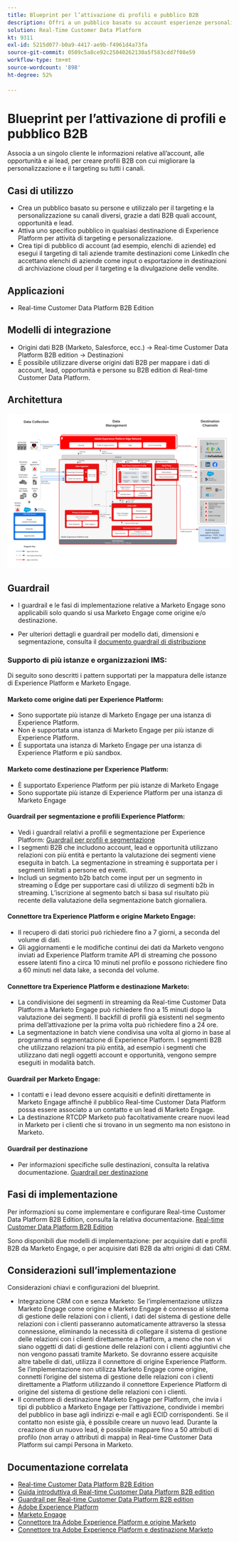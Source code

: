 ```yaml
---
title: Blueprint per l’attivazione di profili e pubblico B2B
description: Offri a un pubblico basato su account esperienze personalizzate secondo i profili con Real-time Customer Data Platform.
solution: Real-Time Customer Data Platform
kt: 9311
exl-id: 5215d077-b0a9-4417-ae9b-f4961d4a73fa
source-git-commit: 0509c5a8ce92c25040262130a5f583cdd7f08e59
workflow-type: tm+mt
source-wordcount: '898'
ht-degree: 52%

---
```


# Blueprint per l’attivazione di profili e pubblico B2B

Associa a un singolo cliente le informazioni relative all’account, alle opportunità e ai lead, per creare profili B2B con cui migliorare la personalizzazione e il targeting su tutti i canali.

## Casi di utilizzo

* Crea un pubblico basato su persone e utilizzalo per il targeting e la personalizzazione su canali diversi, grazie a dati B2B quali account, opportunità e lead.
* Attiva uno specifico pubblico in qualsiasi destinazione di Experience Platform per attività di targeting e personalizzazione.
* Crea tipi di pubblico di account (ad esempio, elenchi di aziende) ed esegui il targeting di tali aziende tramite destinazioni come LinkedIn che accettano elenchi di aziende come input o esportazione in destinazioni di archiviazione cloud per il targeting e la divulgazione delle vendite.

## Applicazioni

* Real-time Customer Data Platform B2B Edition

## Modelli di integrazione

* Origini dati B2B (Marketo, Salesforce, ecc.) -> Real-time Customer Data Platform B2B edition -> Destinazioni
* È possibile utilizzare diverse origini dati B2B per mappare i dati di account, lead, opportunità e persone su B2B edition di Real-time Customer Data Platform.

## Architettura

![Architettura di riferimento per il blueprint di attivazione B2B](assets/b2b-activation.png)

## Guardrail

* I guardrail e le fasi di implementazione relative a Marketo Engage sono applicabili solo quando si usa Marketo Engage come origine e/o destinazione.

* Per ulteriori dettagli e guardrail per modello dati, dimensioni e segmentazione, consulta il [documento guardrail di distribuzione](../experience-platform/guardrails.md)


### Supporto di più istanze e organizzazioni IMS:

Di seguito sono descritti i pattern supportati per la mappatura delle istanze di Experience Platform e Marketo Engage.

#### Marketo come origine dati per Experience Platform:

* Sono supportate più istanze di Marketo Engage per una istanza di Experience Platform.
* Non è supportata una istanza di Marketo Engage per più istanze di Experience Platform.
* È supportata una istanza di Marketo Engage per una istanza di Experience Platform e più sandbox.

#### Marketo come destinazione per Experience Platform:

* È supportato Experience Platform per più istanze di Marketo Engage
* Sono supportate più istanze di Experience Platform per una istanza di Marketo Engage

#### Guardrail per segmentazione e profili Experience Platform:

* Vedi i guardrail relativi a profili e segmentazione per Experience Platform: [Guardrail per profili e segmentazione](https://experienceleague.adobe.com/docs/experience-platform/profile/guardrails.html?lang=it)
* I segmenti B2B che includono account, lead e opportunità utilizzano relazioni con più entità e pertanto la valutazione dei segmenti viene eseguita in batch. La segmentazione in streaming è supportata per i segmenti limitati a persone ed eventi.
* Includi un segmento b2b batch come input per un segmento in streaming o Edge per supportare casi di utilizzo di segmenti b2b in streaming. L’iscrizione al segmento batch si basa sul risultato più recente della valutazione della segmentazione batch giornaliera.

#### Connettore tra Experience Platform e origine Marketo Engage:

* Il recupero di dati storici può richiedere fino a 7 giorni, a seconda del volume di dati.
* Gli aggiornamenti e le modifiche continui dei dati da Marketo vengono inviati ad Experience Platform tramite API di streaming che possono essere latenti fino a circa 10 minuti nel profilo e possono richiedere fino a 60 minuti nel data lake, a seconda del volume.

#### Connettore tra Experience Platform e destinazione Marketo:

* La condivisione dei segmenti in streaming da Real-time Customer Data Platform a Marketo Engage può richiedere fino a 15 minuti dopo la valutazione dei segmenti. Il backfill di profili già esistenti nel segmento prima dell’attivazione per la prima volta può richiedere fino a 24 ore.
* La segmentazione in batch viene condivisa una volta al giorno in base al programma di segmentazione di Experience Platform. I segmenti B2B che utilizzano relazioni tra più entità, ad esempio i segmenti che utilizzano dati negli oggetti account e opportunità, vengono sempre eseguiti in modalità batch.

#### Guardrail per Marketo Engage:

* I contatti e i lead devono essere acquisiti e definiti direttamente in Marketo Engage affinché il pubblico Real-time Customer Data Platform possa essere associato a un contatto e un lead di Marketo Engage.
* La destinazione RTCDP Marketo può facoltativamente creare nuovi lead in Marketo per i clienti che si trovano in un segmento ma non esistono in Marketo.

#### Guardrail per destinazione

* Per informazioni specifiche sulle destinazioni, consulta la relativa documentazione. [Guardrail per destinazione](https://experienceleague.adobe.com/docs/experience-platform/destinations/guardrails.html?lang=it)


## Fasi di implementazione

Per informazioni su come implementare e configurare Real-time Customer Data Platform B2B Edition, consulta la relativa documentazione. [Real-time Customer Data Platform B2B Edition](https://experienceleague.adobe.com/docs/experience-platform/rtcdp/b2b-overview.html?lang=it)

Sono disponibili due modelli di implementazione: per acquisire dati e profili B2B da Marketo Engage, o per acquisire dati B2B da altri origini di dati CRM.

## Considerazioni sull’implementazione

Considerazioni chiavi e configurazioni del blueprint.

* Integrazione CRM con e senza Marketo:
Se l’implementazione utilizza Marketo Engage come origine e Marketo Engage è connesso al sistema di gestione delle relazioni con i clienti, i dati del sistema di gestione delle relazioni con i clienti passeranno automaticamente attraverso la stessa connessione, eliminando la necessità di collegare il sistema di gestione delle relazioni con i clienti direttamente a Platform, a meno che non vi siano oggetti di dati di gestione delle relazioni con i clienti aggiuntivi che non vengono passati tramite Marketo. Se dovranno essere acquisite altre tabelle di dati, utilizza il connettore di origine Experience Platform. Se l’implementazione non utilizza Marketo Engage come origine, connetti l’origine del sistema di gestione delle relazioni con i clienti direttamente a Platform utilizzando il connettore Experience Platform di origine del sistema di gestione delle relazioni con i clienti.
* Il connettore di destinazione Marketo Engage per Platform, che invia i tipi di pubblico a Marketo Engage per l’attivazione, condivide i membri del pubblico in base agli indirizzi e-mail e agli ECID corrispondenti. Se il contatto non esiste già, è possibile creare un nuovo lead. Durante la creazione di un nuovo lead, è possibile mappare fino a 50 attributi di profilo (non array o attributi di mappa) in Real-time Customer Data Platform sui campi Persona in Marketo.

## Documentazione correlata

* [Real-time Customer Data Platform B2B Edition](https://experienceleague.adobe.com/docs/experience-platform/rtcdp/b2b-overview.html?lang=it)
* [Guida introduttiva di Real-time Customer Data Platform B2B edition](https://experienceleague.adobe.com/it/docs/experience-platform/rtcdp/intro/rtcdpb2b-intro/b2b-tutorial)
* [Guardrail per Real-time Customer Data Platform B2B edition](https://experienceleague.adobe.com/it/docs/experience-platform/rtcdp/intro/rtcdpb2b-intro/b2b-guardrails)
* [Adobe Experience Platform](https://experienceleague.adobe.com/docs/experience-platform.html?lang=it)
* [Marketo Engage](https://experienceleague.adobe.com/docs/marketo/using/home.html?lang=it)
* [Connettore tra Adobe Experience Platform e origine Marketo](https://experienceleague.adobe.com/docs/experience-platform/sources/connectors/adobe-applications/marketo/marketo.html?lang=it)
* [Connettore tra Adobe Experience Platform e destinazione Marketo](https://experienceleague.adobe.com/docs/marketo/using/product-docs/core-marketo-concepts/smart-lists-and-static-lists/static-lists/push-an-adobe-experience-cloud-segment-to-a-marketo-static-list.html?lang=it)
